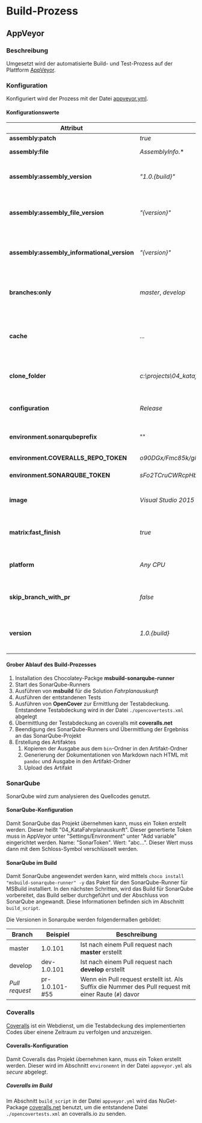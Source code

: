 # Build-Prozess

## AppVeyor

### Beschreibung

Umgesetzt wird der automatisierte Build- und Test-Prozess auf der Plattform [AppVeyor](https://ci.appveyor.com/project/andrekirst/04-katafahrplanauskunft).

### Konfiguration

Konfiguriert wird der Prozess mit der Datei [appveyor.yml](/appveyor.yml).

#### Konfigurationswerte

| Attribut | Wert | Beschreibung |
|---|---|---|
| **assembly:patch** | *true* | |
| **assembly:file** | *AssemblyInfo.** | Filtert auf *AssemblyInfo.** |
| **assembly:assembly_version** | *"1.0.{build}"* | Setzt die Version auf 1.0 und die von AppVeyor gesetzte Buildnummer |
| **assembly:assembly_file_version** | *"{version}"* | Setzt die Assembly-Dateiversion auf die AppVeyor gesetzte Version |
| **assembly:assembly_informational_version** | *"{version}"* | Setzt die Assembly-Dateiversion auf die AppVeyor gesetzte Version |
| **branches:only** | *master*, *develop* | Es werden nur Builds erzeugt, wenn der Branch *master* oder *develop* ist |
| **cache** | *...* | Speichert die angegebenen Ordner im Cache. Pfadangaben in der Konfigurationsdatei |
| **clone_folder** | *c:\projects\04_katafahrplanauskunft* | Der Ablageort, in dem der Aufurf `git clone` das Repository ablegt |
| **configuration** | *Release* | Es wird die Konfiguration für MSBuild *Release* gewählt |
| **environment.sonarqubeprefix** | "" | Variable für den Prefix für SonarQube |
| **environment.COVERALLS_REPO_TOKEN** | *o90DGx/Fmc85k/gMdZ3SzlyUi+a6JCg50LtSqm5zw5k2cbLaIsgKyNjORVGERs0G* | Sicherer Token für Coveralls |
| **environment.SONARQUBE_TOKEN** | *sFo2TCruCWRcpHbTVAyLc4DZCDBxiGzRpLkv1Cq2oquDiKjo1yuCh73IN8ceKZ65* | Sicherer Token für SonarQube |
| **image** | *Visual Studio 2015* | Es wird die VM-Vorlage *Visual Studio 2015* verwendet |
| **matrix:fast_finish** | *true* | Bricht den Build-Prozess sofort ab, wenn ein Fehler auftritt |
| **platform** | *Any CPU* | Es wird die Plattform für MSBuild *Any CPU* gewählt |
| **skip_branch_with_pr** | *false* | Es werden Builds erzeugt, wenn es sich um einen Pull Request handelt |
| **version** | *1.0.{build}* | Die Version entspricht 1.0 und der Buildnummer, die von AppVeyor gesetzt wird |

#### Grober Ablauf des Build-Prozesses

1. Installation des Chocolatey-Packge **msbuild-sonarqube-runner**
1. Start des SonarQube-Runners
1. Ausführen von **msbuild** für die Solution *Fahrplanauskunft*
1. Ausführen der entstandenen Tests
1. Ausführen von **OpenCover** zur Ermittlung der Testabdeckung. Entstandene Testabdeckung wird in der Datei `./opencovertests.xml` abgelegt
1. Übermittlung der Testabdeckung an coveralls mit **coveralls.net**
1. Beendigung des SonarQube-Runners und Übermittlung der Ergebniss an das SonarQube-Projekt
1. Erstellung des Artifaktes
    1. Kopieren der Ausgabe aus dem `bin`-Ordner in den Artifakt-Ordner
    1. Generierung der Dokumentationen von Markdown nach HTML mit `pandoc` und Ausgabe in den Artifakt-Ordner
    1. Upload des Artifakt

### SonarQube

SonarQube wird zum analysieren des Quellcodes genutzt.

#### SonarQube-Konfiguration

Damit SonarQube das Projekt übernehmen kann, muss ein Token erstellt werden. Dieser heißt "04_KataFahrplanauskunft". Dieser genertierte Token muss in AppVeyor unter "Settings/Environment" unter "Add variable" eingerichtet werden. Name: "SonarToken". Wert: "abc...". Dieser Wert muss dann mit dem Schloss-Symbol verschlüsselt werden.

#### SonarQube im Build

Damit SonarQube angewendet werden kann, wird mittels `choco install "msbuild-sonarqube-runner" -y` das Paket für den SonarQube-Runner für MSBuild installiert.
In den nächsten Schritten, wird das Build für SonarQube vorbereitet, das Build selber durchgeführt und der Abschluss von SonarQube angewandt. Diese Informationen befinden sich im Abschnitt `build_script`.

Die Versionen in Sonarqube werden folgendermaßen gebildet:

| Branch | Beispiel | Beschreibung |
|---|---|---|
| master | 1.0.101 | Ist nach einem Pull request nach **master** erstellt |
| develop | dev-1.0.101 | Ist nach einem Pull request nach **develop** erstellt |
| *Pull request* | pr-1.0.101-#55 | Wenn ein Pull request erstellt ist. Als Suffix die Nummer des Pull request mit einer Raute (`#`) davor |

### Coveralls

[Coveralls](https://coveralls.io/) ist ein Webdienst, um die Testabdeckung des implementierten Codes über einene Zeitraum zu verfolgen und anzuzeigen.

#### Coveralls-Konfiguration

Damit Coveralls das Projekt übernehmen kann, muss ein Token erstellt werden. Dieser wird im Abschnitt `environemnt` in der Datei `appveyor.yml` als *secure* abgelegt.

##### Coveralls im Build

Im Abschnitt `build_script` in der Datei `appveyor.yml` wird das NuGet-Package [coveralls.net](https://www.nuget.org/packages/coveralls.net/) benutzt, um die entstandene Datei `./opencovertests.xml` an coveralls.io zu senden.
